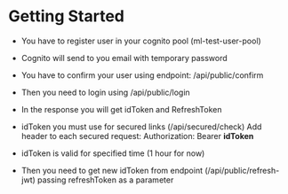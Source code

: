 # Getting Started

* You have to register user in your cognito pool (ml-test-user-pool)
* Cognito will send to you email with temporary password
* You have to confirm your user using endpoint: /api/public/confirm
* Then you need to login using /api/public/login
* In the response you will get idToken and RefreshToken
* idToken you must use for secured links (/api/secured/check)
   Add header to each secured request: Authorization: Bearer **idToken**

* idToken is valid for specified time (1 hour for now)
* Then you need to get new idToken from endpoint (/api/public/refresh-jwt)
   passing refreshToken as a parameter
  
